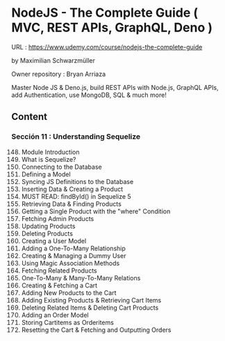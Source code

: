 # NodeJS - The Complete Guide ( MVC, REST APIs, GraphQL, Deno )

URL : https://www.udemy.com/course/nodejs-the-complete-guide

by Maximilian Schwarzmüller

Owner repository : Bryan Arriaza

Master Node JS & Deno.js, build REST APIs with Node.js, GraphQL APIs, add Authentication, use MongoDB, SQL & much more!

## Content

### Sección 11 : Understanding Sequelize

148. Module Introduction
149. What is Sequelize?
150. Connecting to the Database
151. Defining a Model
152. Syncing JS Definitions to the Database
153. Inserting Data & Creating a Product
154. MUST READ: findById() in Sequelize 5
155. Retrieving Data & Finding Products
156. Getting a Single Product with the "where" Condition
157. Fetching Admin Products
158. Updating Products
159. Deleting Products
160. Creating a User Model
161. Adding a One-To-Many Relationship
162. Creating & Managing a Dummy User
163. Using Magic Association Methods
164. Fetching Related Products
165. One-To-Many & Many-To-Many Relations
166. Creating & Fetching a Cart
167. Adding New Products to the Cart
168. Adding Existing Products & Retrieving Cart Items
169. Deleting Related Items & Deleting Cart Products
170. Adding an Order Model
171. Storing Cartitems as Orderitems
172. Resetting the Cart & Fetching and Outputting Orders
